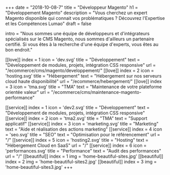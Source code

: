 +++
date = "2018-10-08-7"
title = "Développeur Magento"
h1 = "Développement Magento"
description = "Vous cherchez un expert Magento disponible qui connait vos problématiques ? Découvrez l'Expertise et les Compétences Lumao"
draft = false


intro = "Nous sommes une équipe de développeurs et d'intégrateurs spécialisés sur le CMS Magento, nous sommes d'ailleurs un partenaire certifié. Si vous êtes à la recherche d'une équipe d'experts, vous êtes au bon endroit."

[[love]]
    index = 1
    icon = 'dev.svg'
    title = "Développement"
    text = "Développement de modules, projets, intégration CSS responsive"
    url = "/ecommerce/cms/magento/developpement/"
[[love]]
    index = 2
    icon = 'hosting.svg'
    title = "Hébergement"
    text = "Hébergement sur nos serveurs cloud haute disponibilité"
    url = "/ecommerce/hebergement/"
[[love]]
    index = 3
    icon = 'tma.svg'
    title = "TMA"
    text = "Maintenance de votre plateforme orientée valeur"
    url = "/ecommerce/cms/maintenance-magento-performance"

[[service]]
    index = 1
    icon = 'dev2.svg'
    title = "Développement"
    text = "Développement de modules, projets, intégration CSS responsive"
[[service]]
    index = 2
    icon = 'tma2.svg'
    title = "TMA"
    text = "Support applicatif"
[[service]]
    index = 3
    icon = 'marketing.svg'
    title = "Marketing"
    text = "Aide et réalisation des actions marketing"
[[service]]
    index = 4
    icon = 'seo.svg'
    title = "SEO"
    text = "Optimisation pour le référencement"
    url = "/"
[[service]]
    index = 5
    icon = 'hosting2.svg'
    title = "Hosting"
    text = "Hébergement Cloud en SaaS"
    url = "/"
[[service]]
    index = 6
    icon = 'performances.svg'
    title = "Performance"
    text = "Audit des performances"
    url = "/"
[[beautiful]]
    index = 1
    img = 'home-beautiful-sites.jpg'
[[beautiful]]
    index = 2
    img = 'home-beautiful-sites2.jpg'
[[beautiful]]
    index = 3
    img = 'home-beautiful-sites3.jpg'
+++
